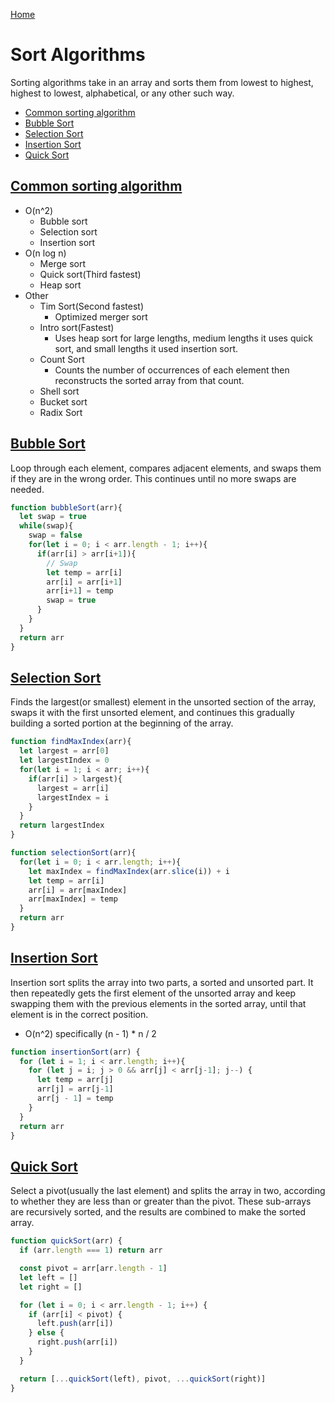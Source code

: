 [Home](../README.md)

# Sort Algorithms
Sorting algorithms take in an array and sorts them from lowest to highest, highest to lowest, alphabetical, or any other such way.

<!-- TOC -->

- [Common sorting algorithm](#common-sorting-algorithm)
- [Bubble Sort](#bubble-sort)
- [Selection Sort](#selection-sort)
- [Insertion Sort](#insertion-sort)
- [Quick Sort](#quick-sort)

<!-- /TOC -->

## [Common sorting algorithm](#sort-algorithms)
- O(n^2)
  - Bubble sort
  - Selection sort
  - Insertion sort
- O(n log n)
  - Merge sort
  - Quick sort(Third fastest)
  - Heap sort
- Other
  - Tim Sort(Second fastest)
    - Optimized merger sort
  - Intro sort(Fastest)
    - Uses heap sort for large lengths, medium lengths it uses quick sort, and small lengths it used insertion sort.
  - Count Sort
    - Counts the number of occurrences of each element then reconstructs the sorted array from that count.
  - Shell sort
  - Bucket sort
  - Radix Sort

## [Bubble Sort](#sort-algorithms)
Loop through each element, compares adjacent elements, and swaps them if they are in the wrong order. This continues until no more swaps are needed.

```javascript
function bubbleSort(arr){
  let swap = true
  while(swap){
    swap = false
    for(let i = 0; i < arr.length - 1; i++){
      if(arr[i] > arr[i+1]){
        // Swap
        let temp = arr[i]
        arr[i] = arr[i+1]
        arr[i+1] = temp
        swap = true
      }
    }
  }
  return arr
}
```

## [Selection Sort](#sort-algorithms)
Finds the largest(or smallest) element in the unsorted section of the array, swaps it with the first unsorted element, and continues this gradually building a sorted portion at the beginning of the array.

```javascript
function findMaxIndex(arr){
  let largest = arr[0]
  let largestIndex = 0
  for(let i = 1; i < arr; i++){
    if(arr[i] > largest){
      largest = arr[i]
      largestIndex = i
    }
  }
  return largestIndex
}

function selectionSort(arr){
  for(let i = 0; i < arr.length; i++){
    let maxIndex = findMaxIndex(arr.slice(i)) + i
    let temp = arr[i]
    arr[i] = arr[maxIndex]
    arr[maxIndex] = temp
  }
  return arr
}
```

## [Insertion Sort](#sort-algorithms)
Insertion sort splits the array into two parts, a sorted and unsorted part. It then repeatedly gets the first element of the unsorted array and keep swapping them with the previous elements in the sorted array, until that element is in the correct position.
- O(n^2) specifically (n - 1) * n / 2

```javascript
function insertionSort(arr) {
  for (let i = 1; i < arr.length; i++){
    for (let j = i; j > 0 && arr[j] < arr[j-1]; j--) {
      let temp = arr[j]
      arr[j] = arr[j-1]
      arr[j - 1] = temp
    }
  }
  return arr
}
```

## [Quick Sort](#sort-algorithms)
Select a pivot(usually the last element) and splits the array in two, according to whether they are less than or greater than the pivot. These sub-arrays are recursively sorted, and the results are combined to make the sorted array.

```javascript
function quickSort(arr) {
  if (arr.length === 1) return arr

  const pivot = arr[arr.length - 1]
  let left = []
  let right = []

  for (let i = 0; i < arr.length - 1; i++) {
    if (arr[i] < pivot) {
      left.push(arr[i])
    } else {
      right.push(arr[i])
    }
  }

  return [...quickSort(left), pivot, ...quickSort(right)]
}
```